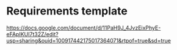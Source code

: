 # Requirements template

https://docs.google.com/document/d/11PaH9J_4JvzEixPhyE-eFApIKUI7t32Z/edit?usp=sharing&ouid=100917442175017364071&rtpof=true&sd=true